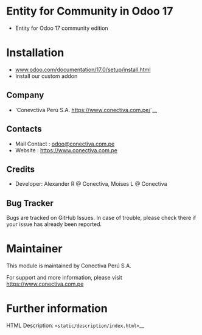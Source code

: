 Entity for Community in Odoo 17
==============================================
* Entity for Odoo 17 community edition

Installation
============
 - www.odoo.com/documentation/17.0/setup/install.html
 - Install our custom addon

Company
-------
* 'Conevctiva Perú S.A. <https://www.conectiva.com.pe/>`__

Contacts
--------
* Mail Contact : odoo@conectiva.com.pe
* Website : https://www.conectiva.com.pe

Credits
--------
* Developer: Alexander R @ Conectiva,
             Moises L @ Conectiva

Bug Tracker
-----------
Bugs are tracked on GitHub Issues. In case of trouble, please check there if your issue has already been reported.

Maintainer
==========
This module is maintained by Conectiva Perú S.A.

For support and more information, please visit https://www.conectiva.com.pe

Further information
===================
HTML Description: `<static/description/index.html>`__
